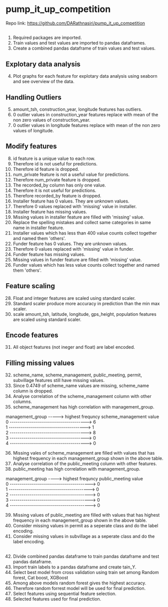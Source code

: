 # pump_it_up_competition

Repo link: https://github.com/DARathnasiri/pump_it_up_competition

##
1) Required packages are imported.<br/>
2) Train values and test values are imported to pandas dataframes.<br/>
3) Create a combined pandas dataframe of train values and test values.<br/>

## Explotary data analysis
4) Plot graphs for each feature for explotary data analysis using seaborn and see overview of the data.<br/>

## Handling Outliers
5) amount_tsh, construction_year, longitude features has outliers.<br/>
6) 0 outlier values in construction_year features replace with mean of the non zero values of construction_year.<br/>
7) 0 outlier values in longitude features replace with mean of the non zero values of longitude.<br/>

## Modify features
8) id feature is a unique value to each row.<br/>
9) Therefore id is not useful for predictions.<br/>
10) Therefore id feature is dropped.<br/>
11) num_private feature is not a useful value for predictions.<br/>
12) Therefore num_private feature is dropped.<br/>
13) The recorded_by column has only one value.<br/>
14) Therefore it is not useful for predictions.<br/>
15) Therefore recorded_by feature is dropped.<br/>
16) Installer feature has 0 values. They are unknown values.<br/>
17) Therefore 0 values replaced with 'missing' value in installer.<br/>
18) Installer feature has missing values.<br/>
19) Missing values in installer feature are filled with 'missing' value.<br/>
21) Replace the spelling mistakes and collect same categories in same name in installer feature.<br/>
22) Installer values which has less than 400 value counts collect together and named them 'others'.<br/>
23) Funder feature has 0 values. They are unknown values.<br/>
24) Therefore 0 values replaced with 'missing' value in funder.<br/>
25) Funder feature has missing values.<br/>
26) Missing values in funder feature are filled with 'missing' value.<br/>
27) Funder values which has less value counts collect together and named them 'others'.<br/>

## Feature scaling
28) Float and integer features are scaled using standard scaler.<br/>
29) Standard scaler produce more accuracy in prediction than the min max scaler.<br/>
30) scale amount_tsh, latitude, longitude, gps_height, population features are scaled using standard scaler.<br/>

## Encode features
31) All object features (not ineger and float) are label encoded.<br/>

## Filling missing values
32) scheme_name, scheme_management, public_meeting, permit, subvillage features still have missing values.<br/>
33) Since 0.4749 of scheme_name values are missing, scheme_name column is dropped.<br/>
34) Analyse correlation of the scheme_management column with other columns.<br/>
35) scheme_management has high correlation with management_group.<br/>

management_group -----> highest frequncy scheme_management value<br/>
0  --------------------------------------> 6<br/>
1  --------------------------------------> 1<br/>
2  --------------------------------------> 8<br/>
3  --------------------------------------> 0<br/>
4  --------------------------------------> 0<br/>

36) Missing vales of scheme_management are filled with values that has highest frequency in each management_group shown in the above table.<br/>
37) Analyse correlation of the public_meeting column with other features.<br/>
38) public_meeting has high correlation with management_group.<br/>

management_group  ---->   highest frequncy public_meeting value<br/>
0 ----------------------------------------> 0<br/>
1 ----------------------------------------> 0<br/>
2 ----------------------------------------> 0<br/>
3 ----------------------------------------> 0<br/>
4 ----------------------------------------> 0<br/>

39) Missing values of public_meeting are filled with values that has highest frequency in each management_group shown in the above table.<br/>
40) Consider missing values in permit as a seperate class and do the label encoding.<br/>
41) Consider missing values in subvillage as a seperate class and do the label encoding.<br/>

##

42) Divide combined pandas dataframe to train pandas dataframe and test pandas dataframe.<br/>
43) Import train labels to a pandas dataframe and create tain_Y.<br/>
44) Select best model from cross validation using train set among Random forest, Cat boost, XGBoost<br/>
45) Among above models random forest gives the highest accuracy.<br/>
46) Therefore random forrest model will be used for final prediction.<br/>
47) Select features using sequential feature selection.<br/>
48) Selected features used for final prediction.<br/>
